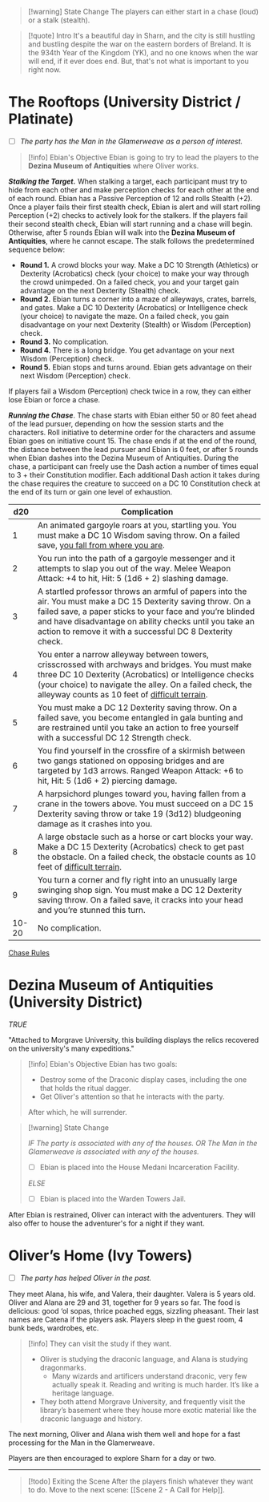 > [!warning] State Change
> The players can either start in a chase (loud) or a stalk (stealth).

> [!quote] Intro
> It's a beautiful day in Sharn, and the city is still hustling and bustling despite the war on the eastern borders of Breland. It is the 934th Year of the Kingdom (YK), and no one knows when the war will end, if it ever does end. But, that's not what is important to you right now.
# The Rooftops (University District / Platinate)
- [ ] *The party has the Man in the Glamerweave as a person of interest.*

> [!info] Ebian's Objective
>Ebian is going to try to lead the players to the **Dezina Museum of Antiquities** where Oliver works.

***Stalking the Target.*** When stalking a target, each participant must try to hide from each other and make perception checks for each other at the end of each round. Ebian has a Passive Perception of 12 and rolls Stealth (+2). Once a player fails their first stealth check, Ebian is alert and will start rolling Perception (+2) checks to actively look for the stalkers. If the players fail their second stealth check, Ebian will start running and a chase will begin. Otherwise, after 5 rounds Ebian will walk into the **Dezina Museum of Antiquities**, where he cannot escape. The stalk follows the predetermined sequence below:
- **Round 1.** A crowd blocks your way. Make a DC 10 Strength (Athletics) or Dexterity (Acrobatics) check (your choice) to make your way through the crowd unimpeded. On a failed check, you and your target gain advantage on the next Dexterity (Stealth) check.
- **Round 2.** Ebian turns a corner into a maze of alleyways, crates, barrels, and gates. Make a DC 10 Dexterity (Acrobatics) or Intelligence check (your choice) to navigate the maze. On a failed check, you gain disadvantage on your next Dexterity (Stealth) or Wisdom (Perception) check.
- **Round 3.** No complication.
- **Round 4.** There is a long bridge. You get advantage on your next Wisdom (Perception) check.
- **Round 5.** Ebian stops and turns around. Ebian gets advantage on their next Wisdom (Perception) check.

If players fail a Wisdom (Perception) check twice in a row, they can either lose Ebian or force a chase.

***Running the Chase***. The chase starts with Ebian either 50 or 80 feet ahead of the lead pursuer, depending on how the session starts and the characters. Roll initiative to determine order for the characters and assume Ebian goes on initiative count 15. The chase ends if at the end of the round, the distance between the lead pursuer and Ebian is 0 feet, or after 5 rounds when Ebian dashes into the Dezina Museum of Antiquities. During the chase, a participant can freely use the Dash action a number of times equal to 3 + their Constitution modifier. Each additional Dash action it takes during the chase requires the creature to succeed on a DC 10 Constitution check at the end of its turn or gain one level of exhaustion.

|d20|Complication|
|---|---|
|1|An animated gargoyle roars at you, startling you. You must make a DC 10 Wisdom saving throw. On a failed save, [you fall from where you are](https://5e.tools/book.html#erlw,8,guide%20to%20the%20city).|
|2|You run into the path of a gargoyle messenger and it attempts to slap you out of the way. Melee Weapon Attack: +4 to hit, Hit: 5 (1d6 + 2) slashing damage.|
|3|A startled professor throws an armful of papers into the air. You must make a DC 15 Dexterity saving throw. On a failed save, a paper sticks to your face and you’re blinded and have disadvantage on ability checks until you take an action to remove it with a successful DC 8 Dexterity check.|
|4|You enter a narrow alleyway between towers, crisscrossed with archways and bridges. You must make three DC 10 Dexterity (Acrobatics) or Intelligence checks (your choice) to navigate the alley. On a failed check, the alleyway counts as 10 feet of [difficult terrain](https://5e.tools/quickreference.html#bookref-quick,3,difficult%20terrain).|
|5|You must make a DC 12 Dexterity saving throw. On a failed save, you become entangled in gala bunting and are restrained until you take an action to free yourself with a successful DC 12 Strength check.|
|6|You find yourself in the crossfire of a skirmish between two gangs stationed on opposing bridges and are targeted by 1d3 arrows. Ranged Weapon Attack: +6 to hit, Hit: 5 (1d6 + 2) piercing damage.|
|7|A harpsichord plunges toward you, having fallen from a crane in the towers above. You must succeed on a DC 15 Dexterity saving throw or take 19 (3d12) bludgeoning damage as it crashes into you.|
|8|A large obstacle such as a horse or cart blocks your way. Make a DC 15 Dexterity (Acrobatics) check to get past the obstacle. On a failed check, the obstacle counts as 10 feet of [difficult terrain](https://5e.tools/quickreference.html#bookref-quick,3,difficult%20terrain).|
|9|You turn a corner and fly right into an unusually large swinging shop sign. You must make a DC 12 Dexterity saving throw. On a failed save, it cracks into your head and you’re stunned this turn.|
|10-20|No complication.|

[Chase Rules](https://5e.tools/book.html#dmg,8,chases)
# Dezina Museum of Antiquities (University District)
*TRUE*

"Attached to Morgrave University, this building displays the relics recovered on the university's many expeditions."

>[!info]  Ebian's Objective
>Ebian has two goals:
>- Destroy some of the Draconic display cases, including the one that holds the ritual dagger.
>- Get Oliver's attention so that he interacts with the party.
>
>After which, he will surrender.

> [!warning] State Change
>  
> *IF The party is associated with any of the houses.*
> *OR The Man in the Glamerweave is associated with any of the houses.*
> - [ ] Ebian is placed into the House Medani Incarceration Facility.
>
> *ELSE*
> - [ ] Ebian is placed into the Warden Towers Jail.

After Ebian is restrained, Oliver can interact with the adventurers. They will also offer to house the adventurer's for a night if they want.
# Oliver’s Home (Ivy Towers)
- [ ] *The party has helped Oliver in the past.*


They meet Alana, his wife, and Valera, their daughter.
Valera is 5 years old. Oliver and Alana are 29 and 31, together for 9 years so far.
The food is delicious: good ‘ol sopas, thrice poached eggs, sizzling pheasant.
Their last names are Catena if the players ask.
Players sleep in the guest room, 4 bunk beds, wardrobes, etc.


> [!info]
>They can visit the study if they want.
> - Oliver is studying the draconic language, and Alana is studying dragonmarks.
> 	- Many wizards and artificers understand draconic, very few actually speak it. Reading and writing is much harder. It’s like a heritage language.
> - They both attend Morgrave University, and frequently visit the library’s basement where they house more exotic material like the draconic language and history.

The next morning, Oliver and Alana wish them well and hope for a fast processing for the Man in the Glamerweave.

Players are then encouraged to explore Sharn for a day or two.

---

> [!todo] Exiting the Scene
> After the players finish whatever they want to do. Move to the next scene:
> [[Scene 2 - A Call for Help]].